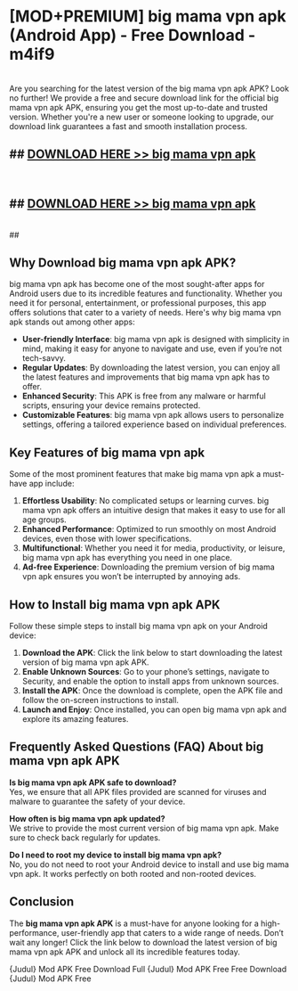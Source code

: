 # [MOD+PREMIUM] big mama vpn apk (Android App) - Free Download - m4if9 <br>
<br>
Are you searching for the latest version of the big mama vpn apk APK? Look no further! We provide a free and secure download link for the official big mama vpn apk APK, ensuring you get the most up-to-date and trusted version. Whether you're a new user or someone looking to upgrade, our download link guarantees a fast and smooth installation process.


## ##  [DOWNLOAD HERE >> big mama vpn apk](http://freeplayer.one?title=big_mama_vpn_apk&ref=apk1)
  <br>

##  ## [DOWNLOAD HERE >> big mama vpn apk](http://freeplayer.one?title=big_mama_vpn_apk&ref=apk1)
  <br>
  ##



## Why Download big mama vpn apk APK?

big mama vpn apk has become one of the most sought-after apps for Android users due to its incredible features and functionality. Whether you need it for personal, entertainment, or professional purposes, this app offers solutions that cater to a variety of needs. Here's why big mama vpn apk stands out among other apps:

- **User-friendly Interface**: big mama vpn apk is designed with simplicity in mind, making it easy for anyone to navigate and use, even if you’re not tech-savvy.
- **Regular Updates**: By downloading the latest version, you can enjoy all the latest features and improvements that big mama vpn apk has to offer.
- **Enhanced Security**: This APK is free from any malware or harmful scripts, ensuring your device remains protected.
- **Customizable Features**: big mama vpn apk allows users to personalize settings, offering a tailored experience based on individual preferences.

## Key Features of big mama vpn apk

Some of the most prominent features that make big mama vpn apk a must-have app include:

1. **Effortless Usability**: No complicated setups or learning curves. big mama vpn apk offers an intuitive design that makes it easy to use for all age groups.
2. **Enhanced Performance**: Optimized to run smoothly on most Android devices, even those with lower specifications.
3. **Multifunctional**: Whether you need it for media, productivity, or leisure, big mama vpn apk has everything you need in one place.
4. **Ad-free Experience**: Downloading the premium version of big mama vpn apk ensures you won’t be interrupted by annoying ads.

## How to Install big mama vpn apk APK

Follow these simple steps to install big mama vpn apk on your Android device:

1. **Download the APK**: Click the link below to start downloading the latest version of big mama vpn apk APK.
2. **Enable Unknown Sources**: Go to your phone’s settings, navigate to Security, and enable the option to install apps from unknown sources.
3. **Install the APK**: Once the download is complete, open the APK file and follow the on-screen instructions to install.
4. **Launch and Enjoy**: Once installed, you can open big mama vpn apk and explore its amazing features.

## Frequently Asked Questions (FAQ) About big mama vpn apk APK

**Is big mama vpn apk APK safe to download?**  
Yes, we ensure that all APK files provided are scanned for viruses and malware to guarantee the safety of your device.

**How often is big mama vpn apk updated?**  
We strive to provide the most current version of big mama vpn apk. Make sure to check back regularly for updates.

**Do I need to root my device to install big mama vpn apk?**  
No, you do not need to root your Android device to install and use big mama vpn apk. It works perfectly on both rooted and non-rooted devices.

## Conclusion

The **big mama vpn apk APK** is a must-have for anyone looking for a high-performance, user-friendly app that caters to a wide range of needs. Don’t wait any longer! Click the link below to download the latest version of big mama vpn apk APK and unlock all its incredible features today.

{Judul} Mod APK Free
Download Full {Judul} Mod APK Free
Free Download {Judul} Mod APK Free

